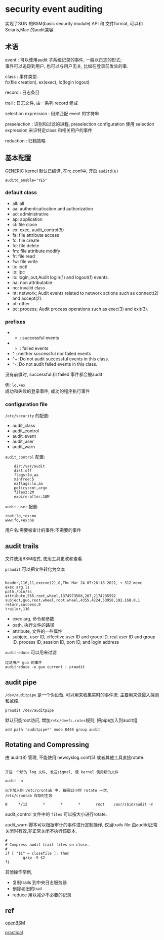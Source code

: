 # security event auditing

实现了SUN 的BSM(basic security module) API 和 文件format, 可以和Solaris,Mac 的audit兼容.

## 术语

event : 可以使用audit 子系统记录的事件, 一般以日志的形式;  
        事件可以追踪到用户, 也可以与用户无关, 比如在登录前发生的事.
        
class : 事件类型.  
        fc(file creation), ex(exec), lo(login logout)
        
record : 日志条目

trail : 日志文件, 由一系列 record 组成

selection expression : 用来匹配 event 的字符串

preselection : 识别和过滤的进程, preselection configuration 使用 selection expression 来识特定class 和相关用户的事件

reduction : 归档策略

## 基本配置

GENERIC kernel 默认已编译, 在rc.conf中, 开启 `auditd(8)`

```
auditd_enable="YES"
```
    
### default class

- all: all
- aa: authenticatication and authorization
- ad: administrative
- ap: application 
- cl: file close
- ex: exec, audit_control(5) 
- fa: file attribute access
- fc: file create
- fd: file delete
- fm: file attribute modify
- fr: file read
- fw: file write
- lo: ioctl
- ip: ipc
- lo: login_out;Audit login(1) and logout(1) events.
- na: non attributable
- no: invalid class
- nt: network; Audit events related to network actions such as connect(2) and accept(2).
- ot: other
- pc: process; Audit process operations such as exec(3) and exit(3).


### prefixes

- + : successful events
- - : failed events 
- ^ : neither successful nor failed events
- ^+: Do not audit successful events in this class.
- ^-: Do not audit failed events in this class.

没有前缀时, successful 和 failed 事件都会被audit

例: `lo,+ex`  
成功和失败的登录事件, 成功的程序执行事件

### configuration file

`/etc/security` 的配置:
 - audit_class
 - audit_control
 - audit_event
 - audit_user
 - audit_warn
 
 `audit_control` 配置:
 
 ```
     dir:/var/audit
     dist:off
     flags:lo,aa
     minfree:5
     naflags:lo,aa
     policy:cnt,argv
     filesz:2M
     expire-after:10M
 ```

`audit_user` 配置:

```
root:lo,+ex:no
www:fc,+ex:no
```

用户名:需要被审计的事件:不需要的事件

## audit trails

文件使用BSM格式, 使用工具更改和查看.

`praudit` 可以把文件转化为文本

```

header,116,11,execve(2),0,Thu Mar 24 07:26:18 2022, + 312 msec
exec arg,ls
path,/bin/ls
attribute,555,root,wheel,1374973508,267,2174235592
subject,guo,root,wheel,root,wheel,4355,4224,53950,192.168.0.1
return,success,0
trailer,116

```

- exec arg, 命令和参数
- path, 执行文件的路径
- attribute, 文件的一些属性
- subjetc, user ID, effective user ID and group ID, real user ID and group ID, process ID, session ID, port ID, and login address


`auditreduce` 可以用来过滤

```
过滤用户 guo 的事件
auditreduce -u guo current | praudit
```

## audit pipe

`/dev/auditpipe` 是一个伪设备, 可以用来收集实时的事件流.
主要用来做侵入探测和监控.

```
praudit /dev/auditpipe
```

默认只能root访问, 增加`/etc/devfs.rules`规则, 把pipe加入到audit组
```
add path 'auditpipe*' mode 0440 group audit
```

## Rotating and Compressing

由 audit(8) 管理, 不能使用 newsyslog.conf(5) 或者其他工具直接rotate.

```

开启一个新的 log 文件, 发送signal, 使 kernel 使用新的文件

audit -n

以下加入到 /etc/crontab 中, 每隔12小时 rotate 一次,
/etc/crontab 保存时生效

0     */12       *       *       *       root    /usr/sbin/audit -n
```

audit_control 文件中的 `files` 可以按大小进行rotate.

audit_warn 脚本可以根据审计的事件进行定制操作, 
仅当trails file 由auditd正常关闭时有效,非正常关闭不执行该脚本.

```
#
# Compress audit trail files on close.
#
if [ "$1" = closefile ]; then
        gzip -9 $2
fi
```

其他操作举例, 
- 复制trails 到中央日志服务器
- 删除老旧的trail
- reduce 用以减少不必要的记录

## ref

[openBSM](http://www.trustedbsd.org/openbsm.html "bsm")

[practical](http://www.nycbsdcon.org/2010/presentations/nycbsdcon-freebsd-audit.pdf)


